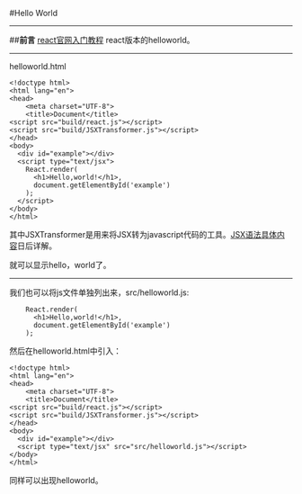 ﻿#Hello World 

---
##**前言**
[react官网入门教程][1]
react版本的helloworld。

---

helloworld.html
```
<!doctype html>
<html lang="en">
<head>
	<meta charset="UTF-8">
	<title>Document</title>
<script src="build/react.js"></script>
<script src="build/JSXTransformer.js"></script>
</head>
<body>
  <div id="example"></div>
  <script type="text/jsx">
    React.render(
      <h1>Hello,world!</h1>,
      document.getElementById('example')
    );
  </script>
</body>
</html>
```

其中JSXTransformer是用来将JSX转为javascript代码的工具。[JSX语法具体内容][2]日后详解。

就可以显示hello，world了。

---

我们也可以将js文件单独列出来，src/helloworld.js:
```
    React.render(
      <h1>Hello,world!</h1>,
      document.getElementById('example')
    );
```

然后在helloworld.html中引入：
```
<!doctype html>
<html lang="en">
<head>
	<meta charset="UTF-8">
	<title>Document</title>
<script src="build/react.js"></script>
<script src="build/JSXTransformer.js"></script>
</head>
<body>
  <div id="example"></div>
  <script type="text/jsx" src="src/helloworld.js"></script>
</body>
</html>
```

同样可以出现helloworld。







  [1]: http://reactjs.cn/react/docs/getting-started.html
  [2]: http://reactjs.cn/react/docs/jsx-in-depth.html